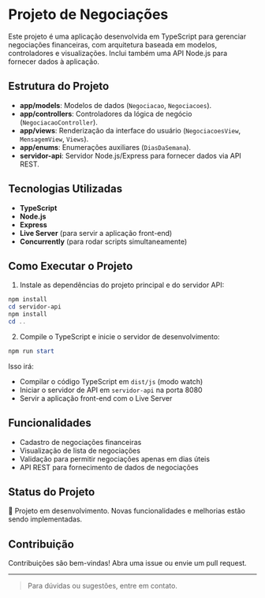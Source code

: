 # Projeto de Negociações

Este projeto é uma aplicação desenvolvida em TypeScript para gerenciar negociações financeiras, com arquitetura baseada em modelos, controladores e visualizações. Inclui também uma API Node.js para fornecer dados à aplicação.

## Estrutura do Projeto

- **app/models**: Modelos de dados (`Negociacao`, `Negociacoes`).
- **app/controllers**: Controladores da lógica de negócio (`NegociacaoController`).
- **app/views**: Renderização da interface do usuário (`NegociacoesView`, `MensagemView`, `Views`).
- **app/enums**: Enumerações auxiliares (`DiasDaSemana`).
- **servidor-api**: Servidor Node.js/Express para fornecer dados via API REST.

## Tecnologias Utilizadas

- **TypeScript**
- **Node.js**
- **Express**
- **Live Server** (para servir a aplicação front-end)
- **Concurrently** (para rodar scripts simultaneamente)

## Como Executar o Projeto

1. Instale as dependências do projeto principal e do servidor API:

```powershell
npm install
cd servidor-api
npm install
cd ..
```

2. Compile o TypeScript e inicie o servidor de desenvolvimento:

```powershell
npm run start
```

Isso irá:
- Compilar o código TypeScript em `dist/js` (modo watch)
- Iniciar o servidor de API em `servidor-api` na porta 8080
- Servir a aplicação front-end com o Live Server

## Funcionalidades

- Cadastro de negociações financeiras
- Visualização de lista de negociações
- Validação para permitir negociações apenas em dias úteis
- API REST para fornecimento de dados de negociações

## Status do Projeto

🚧 Projeto em desenvolvimento. Novas funcionalidades e melhorias estão sendo implementadas.

## Contribuição

Contribuições são bem-vindas! Abra uma issue ou envie um pull request.

---

> Para dúvidas ou sugestões, entre em contato.
